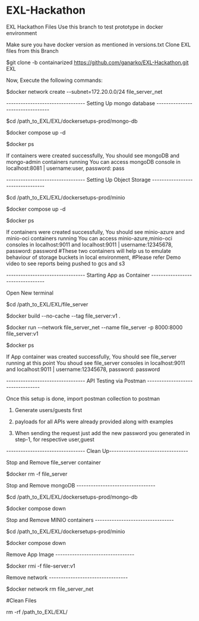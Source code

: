 # EXL-Hackathon
EXL Hackathon Files
Use this branch to test prototype in docker environment

Make sure you have docker version as mentioned in versions.txt
Clone EXL files from this Branch

$git clone -b containarized https://github.com/ganarko/EXL-Hackathon.git EXL



Now, Execute the following commands:

$docker network create --subnet=172.20.0.0/24 file_server_net

--------------------------------- Setting Up mongo database ---------------------------------

$cd /path_to_EXL/EXL/dockersetups-prod/mongo-db

$docker compose up -d

$docker ps

If containers were created successfully,
You should see mongoDB and mongo-admin containers running
You can access mongoDB console in localhost:8081 | username:user, password: pass

--------------------------------- Setting Up Object Storage ---------------------------------

$cd /path_to_EXL/EXL/dockersetups-prod/minio

$docker compose up -d

$docker ps



If containers were created successfully,
You should see minio-azure and minio-oci containers running
You can access minio-azure,minio-oci consoles in localhost:9011 and localhost:9011 | username:12345678, password: password
#These two containers will help us to emulate behaviour of storage buckets in local environment, 
#Please refer Demo video to see reports being pushed to gcs and s3

--------------------------------- Starting App as Container ---------------------------------

Open New terminal

$cd /path_to_EXL/EXL/file_server

$docker build --no-cache --tag file_server:v1 .

$docker run --network file_server_net --name file_server -p 8000:8000 file_server:v1

$docker ps

If App container was created successfully,
You should see file_server running at this point
You shoud see file_server consoles in localhost:9011 and localhost:9011 | username:12345678, password: password


--------------------------------- API Testing via Postman ---------------------------------

Once this setup is done, import postman collection to postman

1) Generate users/guests first

2) payloads for all APIs were already provided along with examples

3) When sending the request just add the new password you generated in step-1, for respective user,guest


--------------------------------- Clean Up---------------------------------

Stop and Remove file_server container

$docker rm -f file_server

Stop and Remove mongoDB ---------------------------------

$cd /path_to_EXL/EXL/dockersetups-prod/mongo-db

$docker compose down

Stop and Remove MINIO containers ---------------------------------

$cd /path_to_EXL/EXL/dockersetups-prod/minio

$docker compose down


Remove App Image ---------------------------------

$docker rmi -f file-server:v1

Remove network ---------------------------------

$docker network rm file_server_net

#Clean Files 

rm -rf /path_to_EXL/EXL/
